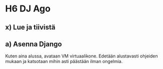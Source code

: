 # H6 DJ Ago

## x) Lue ja tiivistä





## a) Asenna Django

Kuten aina alussa, avataan VM virtuaalikone. Edetään alustavasti ohjeiden mukaan ja katsotaan mihin asti päästään ilman ongelmia.
